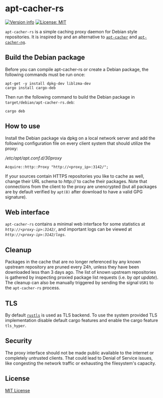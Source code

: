 # apt-cacher-rs

[![Version info](https://img.shields.io/crates/v/apt-cacher-rs.svg)](https://crates.io/crates/apt-cacher-rs)
[![License: MIT](https://img.shields.io/badge/License-MIT-blue.svg)](LICENSE?raw=true)

`apt-cacher-rs` is a simple caching proxy daemon for Debian style repositories.
It is inspired by and an alternative to [`apt-cacher`](https://salsa.debian.org/LeePen/apt-cacher) and [`apt-cacher-ng`](https://www.unix-ag.uni-kl.de/~bloch/acng/).

## Build the Debian package

Before you can compile apt-cacher-rs or create a Debian package, the following commands must be run once:

```
apt-get -y install dpkg-dev liblzma-dev
cargo install cargo-deb
```

Then run the following command to build the Debian package in `target/debian/apt-cacher-rs.deb`:

```
cargo deb
```

## How to use

Install the Debian package via dpkg on a local network server and add the following configuration file on every client system that should utilize the proxy:

*/etc/apt/apt.conf.d/30proxy*
```
Acquire::http::Proxy "http://<proxy_ip>:3142/";
```

If your sources contain HTTPS repositories you like to cache as well, change their URL schema to *http://* to cache their packages.
Note that connections from the client to the proxy are unencrypted (but all packages are by default verified by `apt(8)` after download to have a valid GPG signature).

## Web interface

`apt-cacher-rs` contains a minimal web interface for some statistics at *`http://<proxy-ip>:3142/`*, and important logs can be viewed at *`http://<proxy-ip>:3142/logs`*.

## Cleanup

Packages in the cache that are no longer referenced by any known upstream repository are pruned every 24h, unless they have been downloaded less than 3 days ago.
The list of known upstream repositories is gathered by inspecting proxied package list requests (i.e. by *apt update*).
The cleanup can also be manually triggered by sending the signal `USR1` to the `apt-cacher-rs` process.

## TLS

By default [`rustls`](https://github.com/rustls/rustls) is used as TLS backend.
To use the system provided TLS implementation disable default cargo features and enable the cargo feature `tls_hyper`.

## Security

The proxy interface should not be made public available to the internet or completely untrusted clients.
That could lead to Denial of Service issues, like congesting the network traffic or exhausting the filesystem's capacity.

## License

[MIT License](LICENSE?raw=true)
